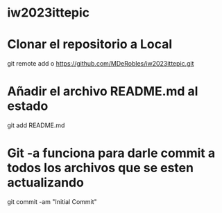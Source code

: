# iw2023ittepic

# Clonar el repositorio a Local
git remote add o https://github.com/MDeRobles/iw2023ittepic.git

# Añadir el archivo README.md al estado
git add README.md

# Git -a funciona para darle commit a todos los archivos que se esten actualizando
git commit -am "Initial Commit"
